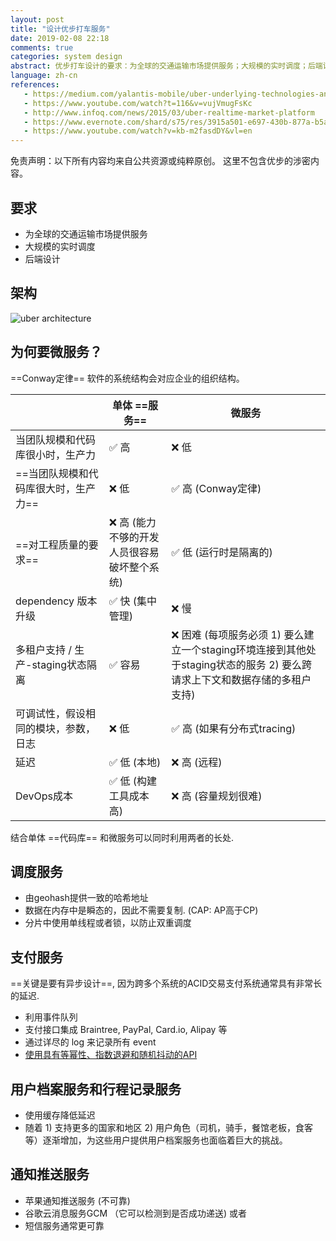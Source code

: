 ```yaml
---
layout: post
title: "设计优步打车服务"
date: 2019-02-08 22:18
comments: true
categories: system design
abstract: 优步打车设计的要求：为全球的交通运输市场提供服务；大规模的实时调度；后端设计；优步打车设计流程：架构；微服务；调度服务；支付服务；用户档案服务和行程记录服务、通知推送服务。
language: zh-cn
references:
   - https://medium.com/yalantis-mobile/uber-underlying-technologies-and-how-it-actually-works-526f55b37c6f
   - https://www.youtube.com/watch?t=116&v=vujVmugFsKc
   - http://www.infoq.com/news/2015/03/uber-realtime-market-platform
   - https://www.evernote.com/shard/s75/res/3915a501-e697-430b-877a-b5a06a167abc
   - https://www.youtube.com/watch?v=kb-m2fasdDY&vl=en
---
```


免责声明：以下所有内容均来自公共资源或纯粹原创。 这里不包含优步的涉密内容。

## 要求

* 为全球的交通运输市场提供服务
* 大规模的实时调度
* 后端设计



## 架构

![uber architecture](https://res.cloudinary.com/dohtidfqh/image/upload/v1546574738/web-guiguio/uber-architecture_2.jpg)



## 为何要微服务？
==Conway定律== 软件的系统结构会对应企业的组织结构。

|  | 单体 ==服务== | 微服务 |
|--- |---  |--- |
|  当团队规模和代码库很小时，生产力 | ✅ 高  | ❌ 低 |
|  ==当团队规模和代码库很大时，生产力== | ❌ 低  |  ✅ 高 (Conway定律) |
| ==对工程质量的要求== | ❌ 高 (能力不够的开发人员很容易破坏整个系统) | ✅ 低 (运行时是隔离的) |
| dependency 版本升级 | ✅ 快 (集中管理) | ❌ 慢 |
| 多租户支持 / 生产-staging状态隔离 | ✅ 容易 | ❌ 困难 (每项服务必须 1) 要么建立一个staging环境连接到其他处于staging状态的服务 2) 要么跨请求上下文和数据存储的多租户支持) |
| 可调试性，假设相同的模块，参数，日志 | ❌ 低 |  ✅ 高 (如果有分布式tracing) |
| 延迟 |  ✅ 低 (本地) | ❌ 高 (远程) |
| DevOps成本 | ✅ 低 (构建工具成本高) | ❌ 高 (容量规划很难) |

结合单体 ==代码库== 和微服务可以同时利用两者的长处.

## 调度服务

* 由geohash提供一致的哈希地址
* 数据在内存中是瞬态的，因此不需要复制. (CAP: AP高于CP)
* 分片中使用单线程或者锁，以防止双重调度



## 支付服务

==关键是要有异步设计==, 因为跨多个系统的ACID交易支付系统通常具有非常长的延迟.

* 利用事件队列
* 支付接口集成 Braintree, PayPal, Card.io, Alipay 等
* 通过详尽的 log 来记录所有 event
* [使用具有等幂性、指数退避和随机抖动的API](https://puncsky.com/notes/43-how-to-design-robust-and-predictable-apis-with-idempotency)


## 用户档案服务和行程记录服务

* 使用缓存降低延迟
* 随着 1) 支持更多的国家和地区 2) 用户角色（司机，骑手，餐馆老板，食客等）逐渐增加，为这些用户提供用户档案服务也面临着巨大的挑战。

## 通知推送服务

* 苹果通知推送服务 (不可靠)
* 谷歌云消息服务GCM （它可以检测到是否成功递送) 或者
* 短信服务通常更可靠
